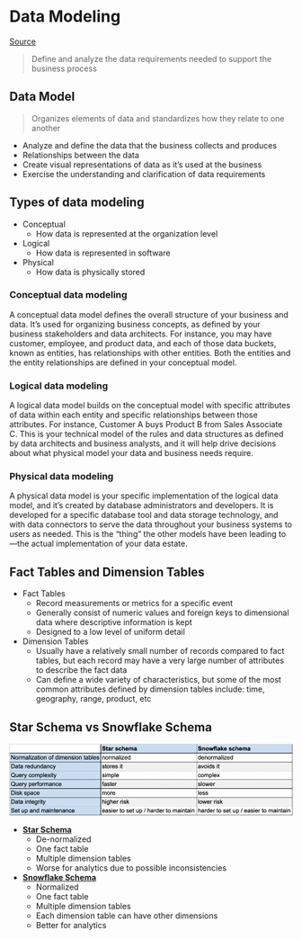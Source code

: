
# Data Modeling

[Source](https://powerbi.microsoft.com/en-us/what-is-data-modeling/)

>Define and analyze the data requirements needed to support the business process

## Data Model

>Organizes elements of data and standardizes how they relate to one another

* Analyze and define the data that the business collects and produces
* Relationships between the data
* Create visual representations of data as it’s used at the business
* Exercise the understanding and clarification of data requirements

## Types of data modeling

* Conceptual
  * How data is represented at the organization level
* Logical
  * How data is represented in software
* Physical
  * How data is physically stored

### Conceptual data modeling

A conceptual data model defines the overall structure of your business and data. It’s used for organizing business concepts, as defined by your business stakeholders and data architects. For instance, you may have customer, employee, and product data, and each of those data buckets, known as entities, has relationships with other entities. Both the entities and the entity relationships are defined in your conceptual model.

### Logical data modeling

A logical data model builds on the conceptual model with specific attributes of data within each entity and specific relationships between those attributes. For instance, Customer A buys Product B from Sales Associate C. This is your technical model of the rules and data structures as defined by data architects and business analysts, and it will help drive decisions about what physical model your data and business needs require.

### Physical data modeling

A physical data model is your specific implementation of the logical data model, and it’s created by database administrators and developers. It is developed for a specific database tool and data storage technology, and with data connectors to serve the data throughout your business systems to users as needed. This is the “thing” the other models have been leading to—the actual implementation of your data estate.

## Fact Tables and Dimension Tables

* Fact Tables
  * Record measurements or metrics for a specific event
  * Generally consist of numeric values and foreign keys to dimensional data where descriptive information is kept
  * Designed to a low level of uniform detail
* Dimension Tables
  * Usually have a relatively small number of records compared to fact tables, but each record may have a very large number of attributes to describe the fact data
  * Can define a wide variety of characteristics, but some of the most common attributes defined by dimension tables include: time, geography, range, product, etc

## Star Schema vs Snowflake Schema

![star_vs_snowflake](../assets/star_schema_vs_snowflake_schema.png)

* [__Star Schema__](https://en.wikipedia.org/wiki/Star_schema)
  * De-normalized
  * One fact table
  * Multiple dimension tables
  * Worse for analytics due to possible inconsistencies
* [__Snowflake Schema__](https://en.wikipedia.org/wiki/Snowflake_schema)
  * Normalized
  * One fact table
  * Multiple dimension tables
  * Each dimension table can have other dimensions
  * Better for analytics
